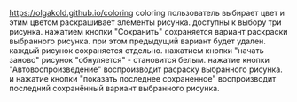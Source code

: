 https://olgakold.github.io/coloring
coloring
пользователь выбирает цвет и этим цветом раскрашивает элементы рисунка. доступны к выбору три рисунка. нажатием кнопки "Сохранить" сохраняется  вариант раскраски выбранного рисунка. при этом предыдущий вариант будет удален. каждый рисунок сохраняется отдельно. нажатием кнопки "начать заново" рисунок "обнуляется" - становится белым. нажатие кнопки "Автовоспроизведение" воспроизводит расраску выбранного рисунка. и нажатие  кнопки "показать последнее сохраненное" воспроизводит последний сохранённый вариант выбранного рисунка.
